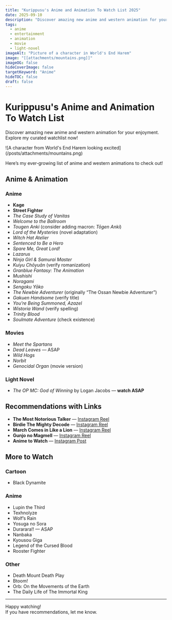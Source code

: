 ```yaml
---
title: "Kurippusu's Anime and Animation To Watch List 2025"
date: 2025-09-10
description: "Discover amazing new anime and western animation for your enjoyment. Explore my curated watchlist now!"
tags:
  - anime
  - entertainment
  - animation
  - movie
  - light-novel
imageAlt: "Picture of a character in World's End Harem"
image: "[[attachments/mountains.png]]"
imageOG: false
hideCoverImage: false
targetKeyword: "Anime"
hideTOC: false
draft: false
---
```


# Kurippusu's Anime and Animation To Watch List

Discover amazing new anime and western animation for your enjoyment. Explore my curated watchlist now!

![A character from World's End Harem looking excited] (/posts/attachments/mountains.png)

Here’s my ever‑growing list of anime and western animations to check out!

## Anime & Animation

### Anime
- **Kage**
- **Street Fighter**
- *The Case Study of Vanitas*
- *Welcome to the Ballroom*
- *Tougen Anki* (consider adding macron: *Tōgen Anki*)
- *Lord of the Mysteries* (novel adaptation)
- *Witch Hat Atelier*
- *Sentenced to Be a Hero*
- *Spare Me, Great Lord!*
- *Lazarus*
- *Ninja Girl & Samurai Master*
- *Kuiyu Chōyuān* (verify romanization)
- *Granblue Fantasy: The Animation*
- *Mushishi*
- *Noragami*
- *Sengoku Yōko*
- *The Newbie Adventurer* (originally “The Ossan Newbie Adventurer”)
- *Gakuen Handsome* (verify title)
- *You’re Being Summoned, Azazel*
- *Wistoria Wand* (verify spelling)
- *Trinity Blood*
- *Soulmate Adventure* (check existence)

### Movies
- *Meet the Spartans*
- *Dead Leaves* — ASAP
- *Wild Hogs*
- *Norbit*
- *Genocidal Organ* (movie version)

### Light Novel
- *The OP MC: God of Winning* by Logan Jacobs — **watch ASAP**

## Recommendations with Links
- **The Most Notorious Talker** — [Instagram Reel](https://www.instagram.com/reel/C9vSKYbR3Uz/)
- **Birdie The Mighty Decode** — [Instagram Reel](https://www.instagram.com/reel/C_f_PAVR_kU/)
- **March Comes in Like a Lion** — [Instagram Reel](https://www.instagram.com/reel/C-hggE0x0Uy/)
- **Gunjo no Magmell** — [Instagram Reel](https://www.instagram.com/reel/DDuoxb9S5tu/)
- **Anime to Watch** — [Instagram Post](https://www.instagram.com/p/DK7TyICJ3v9/)

## More to Watch

### Cartoon
- Black Dynamite

### Anime
- Lupin the Third
- Texhnolyze
- Wolf’s Rain
- Yosuga no Sora
- Durarara!! — ASAP
- Nanbaka
- Kyousou Giga
- Legend of the Cursed Blood
- Rooster Fighter

### Other
- Death Mount Death Play
- Btoom!
- Orb: On the Movements of the Earth
- The Daily Life of The Immortal King

---

Happy watching!  
If you have recommendations, let me know.
